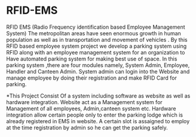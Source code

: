 # RFID-EMS
RFID EMS (Radio Frequency identification based Employee Management System)
The metropolitan areas have seen enormous growth in human population as well as in transportation and movement of vehicles .
By this RFID based employee system project we develop a parking system using RFID along with an employee management system for
an organization to Have automated parking system for making best use of space. In this parking system 
,there are four modules namely, System Admin, Employee, Handler and Canteen Admin. 
System admin can login into the Website and manage employee by doing their registration and make RFID Card for parking.

*This Project Consist Of a system including software as website as well as hardware integration. 
Website act as a Management system for Management of all employees, Admin,canteen system etc.
Hardware integration allow certain people only to enter the parking lodge which is already registered in EMS in website. 
A certain slot is assaigned to employ at the time registration by admin so he can get the parking safely.
